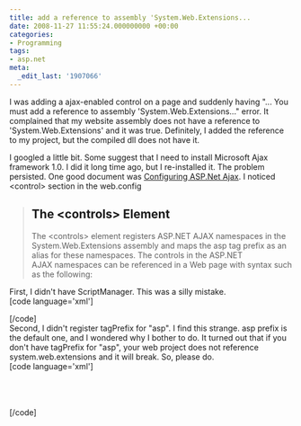 ```yaml
---
title: add a reference to assembly 'System.Web.Extensions...
date: 2008-11-27 11:55:24.000000000 +00:00
categories:
- Programming
tags:
- asp.net
meta:
  _edit_last: '1907066'
---
```

<p>I was adding a ajax-enabled control on a page and suddenly having "... You must add a reference to assembly 'System.Web.Extensions..." error. It complained that my website assembly does not have a reference to 'System.Web.Extensions' and it was true. Definitely, I added the reference to my project, but the compiled dll does not have it.</p>
<p>I googled a little bit. Some suggest that I need to install Microsoft Ajax framework 1.0. I did it long time ago, but I re-installed it. The problem persisted. One good document was <a href="http://www.asp.net/AJAX/Documentation/Live/ConfiguringASPNETAJAX.aspx">Configuring ASP.Net Ajax</a>. I noticed &lt;control&gt; section in the web.config</p>
<blockquote>
<h2 class="subsectionTitle"><a name="controls">The &lt;controls&gt; Element</a></h2>
<p>The &lt;controls&gt; element registers ASP.NET AJAX namespaces in the System.Web.Extensions assembly and maps the <span class="keyword">asp</span> tag prefix as an alias for these namespaces. The controls in the ASP.NET AJAX namespaces can be referenced in a Web page with syntax such as the following:</p></blockquote>
<p>First, I didn't have ScriptManager. This was a silly mistake.<br />
[code language='xml']<br />
<asp:scriptmanager id="ScriptManager1" runat="server" /></p>
<p>[/code]<br />
Second, I didn't register tagPrefix for "asp". I find this strange. asp prefix is the default one, and I wondered why I bother to do. It turned out that if you don't have tagPrefix for "asp", your web project does not reference system.web.extensions and it will break. So, please do.<br />
[code language='xml']<br />
<system.web></p>
<pages>
    <controls><br />
      <add tagprefix="asp" namespace="System.Web.UI" assembly="System.Web.Extensions, Version=1.0.61025.0, Culture=neutral, PublicKeyToken=31bf3856ad364e35" /><br />
    </controls>
  </pages>
</system.web><br />
[/code]</p>
